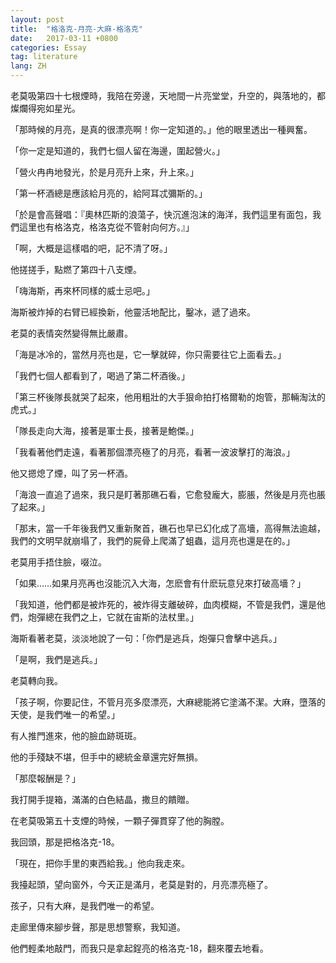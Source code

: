```yaml
---
layout: post
title:  "格洛克-月亮-大麻-格洛克"
date:   2017-03-11 +0800
categories: Essay
tag: literature
lang: ZH
---
```


老莫吸第四十七根煙時，我陪在旁邊，天地間一片亮堂堂，升空的，與落地的，都燦爛得宛如星光。

「那時候的月亮，是真的很漂亮啊！你一定知道的。」他的眼里透出一種興奮。

「你一定是知道的，我們七個人留在海邊，圍起營火。」

「營火冉冉地發光，於是月亮升上來，升上來。」

「第一杯酒總是應該給月亮的，給阿耳忒彌斯的。」

「於是會高聲唱：『奧林匹斯的浪蕩子，快沉進泡沫的海洋，我們這里有面包，我們這里也有格洛克，格洛克從不管射向何方。』」

「啊，大概是這樣唱的吧，記不清了呀。」

他搓搓手，點燃了第四十八支煙。

「嗨海斯，再來杯同樣的威士忌吧。」

海斯被炸掉的右臂已經換新，他靈活地配比，鑿冰，遞了過來。

老莫的表情突然變得無比嚴肅。

「海是冰冷的，當然月亮也是，它一擊就碎，你只需要往它上面看去。」

「我們七個人都看到了，喝過了第二杯酒後。」

「第三杯後隊長就哭了起來，他用粗壯的大手狠命拍打格爾勒的炮管，那輛淘汰的虎式。」

「隊長走向大海，接著是軍士長，接著是鮑傑。」

「我看著他們走遠，看著那個漂亮極了的月亮，看著一波波擊打的海浪。」

他又摁熄了煙，叫了另一杯酒。

「海浪一直追了過來，我只是盯著那礁石看，它愈發龐大，膨脹，然後是月亮也脹了起來。」

「那末，當一千年後我們又重新聚首，礁石也早已幻化成了高墻，高得無法逾越，我們的文明早就崩塌了，我們的屍骨上爬滿了蛆蟲，這月亮也還是在的。」

老莫用手捂住臉，啜泣。

「如果……如果月亮再也沒能沉入大海，怎麽會有什麽玩意兒來打破高墻？」

「我知道，他們都是被炸死的，被炸得支離破碎，血肉模糊，不管是我們，還是他們，炮彈總在我們之上，它就在宙斯的法杖里。」

海斯看著老莫，淡淡地說了一句：「你們是逃兵，炮彈只會擊中逃兵。」

「是啊，我們是逃兵。」

老莫轉向我。

「孩子啊，你要記住，不管月亮多麼漂亮，大麻總能將它塗滿不潔。大麻，墮落的天使，是我們唯一的希望。」

有人推門進來，他的臉血跡斑斑。

他的手殘缺不堪，但手中的總統金章還完好無損。

「那麼報酬是？」

我打開手提箱，滿滿的白色結晶，撒旦的饋贈。

在老莫吸第五十支煙的時候，一顆子彈貫穿了他的胸膛。

我回頭，那是把格洛克-18。

「現在，把你手里的東西給我。」他向我走來。



我擡起頭，望向窗外，今天正是滿月，老莫是對的，月亮漂亮極了。

孩子，只有大麻，是我們唯一的希望。

走廊里傳來腳步聲，那是思想警察，我知道。

他們輕柔地敲門，而我只是拿起鋥亮的格洛克-18，翻來覆去地看。
